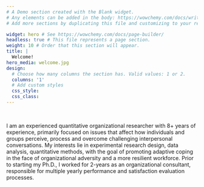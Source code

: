 ```yaml
---
# A Demo section created with the Blank widget.
# Any elements can be added in the body: https://wowchemy.com/docs/writing-markdown-latex/
# Add more sections by duplicating this file and customizing to your requirements.

widget: hero # See https://wowchemy.com/docs/page-builder/
headless: true # This file represents a page section.
weight: 10 # Order that this section will appear.
title: |
  Welcome!
hero_media: welcome.jpg
design:
  # Choose how many columns the section has. Valid values: 1 or 2.
  columns: '1'
  # Add custom styles
  css_style:
  css_class:
---
```


<br>

I am an experienced quantitative organizational researcher with 8+ years of experience, primarily focused on issues that affect how individuals and groups perceive, process and overcome challenging interpersonal conversations. My interests lie in experimental research design, data analysis, quantitative methods, with the goal of promoting adaptive coping in the face of organizational adversity and a more resilient workforce. Prior to starting my Ph.D., I worked for 2-years as an organizational consultant, responsible for multiple yearly performance and satisfaction evaluation processes.
